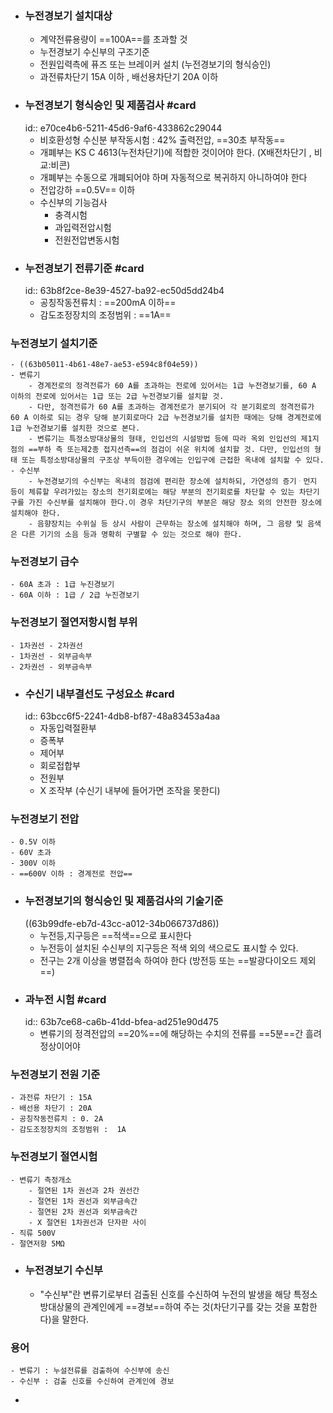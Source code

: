 - ### 누전경보기 설치대상
	- 계약전류용량이 ==100A==를 초과할 것
	- 누전경보기 수신부의 구조기준
	- 전원입력측에 퓨즈 또는 브레이커 설치 (누전경보기의 형식승인)
	- 과전류차단기 15A 이하 , 배선용차단기 20A 이하
- ### 누전경보기 형식승인 및 제품검사 #card
  id:: e70ce4b6-5211-45d6-9af6-433862c29044
	- 비호환성형 수신분 부작동시험 :  42% 출력전압, ==30초 부작동==
	- 개폐부는 KS C 4613(누전차단기)에 적합한 것이어야 한다. (X배전차단기 , 비교:비콘)
	- 개폐부는 수동으로 개폐되어야 하며 자동적으로 복귀하지 아니하여야 한다
	- 전압강하 ==0.5V== 이하
	- 수신부의 기능검사
		- 충격시험
		- 과입력전압시험
		- 전원전압변동시험
- ### 누전경보기 전류기준 #card
  id:: 63b8f2ce-8e39-4527-ba92-ec50d5dd24b4
	- 공칭작동전류치 : ==200mA 이하==
	- 감도조정장치의 조정범위 : ==1A==
### 누전경보기 설치기준
	- ((63b05011-4b61-48e7-ae53-e594c8f04e59))
	- 변류기
		- 경계전로의 정격전류가 60 A를 초과하는 전로에 있어서는 1급 누전경보기를, 60 A 이하의 전로에 있어서는 1급 또는 2급 누전경보기를 설치할 것.
		- 다만, 정격전류가 60 A를 초과하는 경계전로가 분기되어 각 분기회로의 정격전류가 60 A 이하로 되는 경우 당해 분기회로마다 2급 누전경보기를 설치한 때에는 당해 경계전로에1급 누전경보기를 설치한 것으로 본다.
		- 변류기는 특정소방대상물의 형태, 인입선의 시설방법 등에 따라 옥외 인입선의 제1지점의 ==부하 측 또는제2종 접지선측==의 점검이 쉬운 위치에 설치할 것. 다만, 인입선의 형태 또는 특정소방대상물의 구조상 부득이한 경우에는 인입구에 근접한 옥내에 설치할 수 있다.
	- 수신부
		- 누전경보기의 수신부는 옥내의 점검에 편리한 장소에 설치하되, 가연성의 증기ᆞ먼지 등이 체류할 우려가있는 장소의 전기회로에는 해당 부분의 전기회로를 차단할 수 있는 차단기구를 가진 수신부를 설치해야 한다.이 경우 차단기구의 부분은 해당 장소 외의 안전한 장소에 설치해야 한다.
		- 음향장치는 수위실 등 상시 사람이 근무하는 장소에 설치해야 하며, 그 음량 및 음색은 다른 기기의 소음 등과 명확히 구별할 수 있는 것으로 해야 한다.
### 누전경보기 급수
	- 60A 초과 : 1급 누진경보기
	- 60A 이하 : 1급 / 2급 누진경보기
### 누전경보기 절연저항시험 부위
	- 1차권선 - 2차권선
	- 1차권선 - 외부금속부
	- 2차권선 - 외부금속부
- ### 수신기 내부결선도 구성요소 #card
  id:: 63bcc6f5-2241-4db8-bf87-48a83453a4aa
	- 자동입력절환부
	- 증폭부
	- 제어부
	- 회로접합부
	- 전원부
	- X 조작부 (수신기 내부에 들어가면 조작을 못한디)
### 누전경보기 전압
	- 0.5V 이하
	- 60V 초과
	- 300V 이하
	- ==600V 이하 : 경계전로 전압==
- ### 누전경보기의 형식승인 및 제품검사의 기술기준
  ((63b99dfe-eb7d-43cc-a012-34b066737d86))
	- 누전등,지구등은 ==적색==으로 표시한다
	- 누전등이 설치된 수신부의 지구등은 적색 외의 색으로도 표시할 수 있다.
	- 전구는 2개 이상을 병렬접속 하여야 한다 (방전등 또는 ==발광다이오드 제외==)
- ### 과누전 시험 #card
  id:: 63b7ce68-ca6b-41dd-bfea-ad251e90d475
	- 변류기의 정격전압의 ==20%==에 해당하는 수치의 전류를 ==5분==간 흘려 정상이어야
### 누전경보기 전원 기준
	- 과전류 차단기 : 15A
	- 배선용 차단기 : 20A
	- 공칭작동전류치 : 0. 2A
	- 감도조정장치의 조정범위 :  1A
### 누전경보기 절연시험
	- 변류기 측정개소
		- 절연된 1차 권선과 2차 권선간
		- 절연된 1차 권선과 외부금속간
		- 절연된 2차 권선과 외부금속간
		- X 절연된 1차권선과 단자판 사이
	- 직류 500V
	- 절연저항 5MΩ
- ### 누전경보기 수신부
	- "수신부"란 변류기로부터 검출된 신호를 수신하여 누전의 발생을 해당 특정소방대상물의 관계인에게 ==경보==하여 주는 것(차단기구를 갖는 것을 포함한다)을 말한다.
### 용어
	- 변류기 : 누설전류를 검출하여 수신부에 송신
	- 수신부 : 검출 신호를 수신하여 관계인에 경보
-